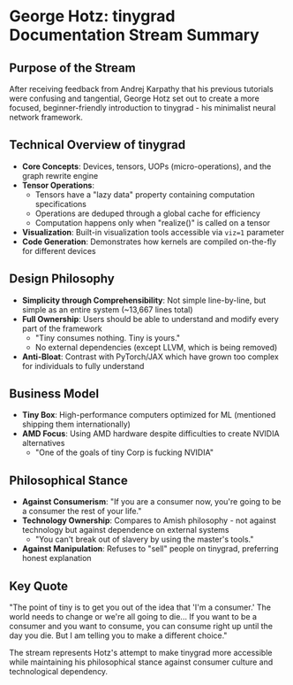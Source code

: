 # George Hotz: tinygrad Documentation Stream Summary

## Purpose of the Stream
After receiving feedback from Andrej Karpathy that his previous tutorials were confusing and tangential, George Hotz set out to create a more focused, beginner-friendly introduction to tinygrad - his minimalist neural network framework.

## Technical Overview of tinygrad
- **Core Concepts**: Devices, tensors, UOPs (micro-operations), and the graph rewrite engine
- **Tensor Operations**:
  - Tensors have a "lazy data" property containing computation specifications
  - Operations are deduped through a global cache for efficiency
  - Computation happens only when "realize()" is called on a tensor
- **Visualization**: Built-in visualization tools accessible via `viz=1` parameter
- **Code Generation**: Demonstrates how kernels are compiled on-the-fly for different devices

## Design Philosophy
- **Simplicity through Comprehensibility**: Not simple line-by-line, but simple as an entire system (~13,667 lines total)
- **Full Ownership**: Users should be able to understand and modify every part of the framework
  - "Tiny consumes nothing. Tiny is yours."
  - No external dependencies (except LLVM, which is being removed)
- **Anti-Bloat**: Contrast with PyTorch/JAX which have grown too complex for individuals to fully understand

## Business Model
- **Tiny Box**: High-performance computers optimized for ML (mentioned shipping them internationally)
- **AMD Focus**: Using AMD hardware despite difficulties to create NVIDIA alternatives
  - "One of the goals of tiny Corp is fucking NVIDIA"

## Philosophical Stance
- **Against Consumerism**: "If you are a consumer now, you're going to be a consumer the rest of your life."
- **Technology Ownership**: Compares to Amish philosophy - not against technology but against dependence on external systems
  - "You can't break out of slavery by using the master's tools."
- **Against Manipulation**: Refuses to "sell" people on tinygrad, preferring honest explanation

## Key Quote
"The point of tiny is to get you out of the idea that 'I'm a consumer.' The world needs to change or we're all going to die... If you want to be a consumer and you want to consume, you can consume right up until the day you die. But I am telling you to make a different choice."

The stream represents Hotz's attempt to make tinygrad more accessible while maintaining his philosophical stance against consumer culture and technological dependency.